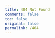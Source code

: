 ```yaml
---
title: 404 Not Found
comments: false
toc: false
original: false
permalink: /404
---
```

<script type="text/javascript" src="http://www.qq.com/404/search_children.js" charset="utf-8" homePageUrl="http://blog.anbulang.com" homePageName="回到我的主页"></script>
